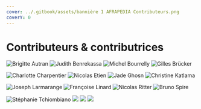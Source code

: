 ```yaml
---
cover: ../.gitbook/assets/bannière 1 AFRAPEDIA Contributeurs.png
coverY: 0
---
```


# Contributeurs & contributrices

![Brigitte Autran](<../.gitbook/assets/1. Brigitte Autran.png>) ![Judith Benrekassa](<../.gitbook/assets/2. Judith.png>) ![Michel Bourrelly](<../.gitbook/assets/3. Michel Bourrelly.png>) ![Gilles Brücker](<../.gitbook/assets/4. gillesbrucker redimensionné.png>)

![Charlotte Charpentier](<../.gitbook/assets/5. Charlotte Charpentier.png>) ![Nicolas Etien](<../.gitbook/assets/6. Nicolas Etien.png>) ![Jade Ghosn](<../.gitbook/assets/7. GHOSN-Jade.png>) ![Christine Katlama](<../.gitbook/assets/8. CK.png>)

![Joseph Larmarange](<../.gitbook/assets/9. Joseph Larmarange.png>) ![Françoise Linard](<../.gitbook/assets/10. linard-francoise.png>) ![Nicolas Ritter](<../.gitbook/assets/11. Nicolas Ritter test.png>) ![Bruno Spire](<../.gitbook/assets/12. Bruno Spire.png>)

![Stéphanie Tchiombiano](<../.gitbook/assets/13. Stephanie\_Tchiombiano.png>) ![](<../.gitbook/assets/cadre blanc 1.png>) ![](<../.gitbook/assets/cadre blanc 1.png>) ![](<../.gitbook/assets/cadre blanc 1.png>)

